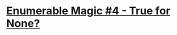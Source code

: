 ﻿# [Enumerable Magic #4 - True for None?](https://www.codewars.com/kata/enumerable-magic-number-4-true-for-none/)
